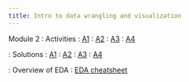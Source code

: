 ```yaml
---
title: Intro to data wrangling and visualization
---
```


Module 2
: Activities
  : [A1](https://wfu-r-resources.github.io/activities/activity_1_1.html)
  : [A2](https://wfu-r-resources.github.io/activities/activity_1_2.html)
  : [A3](https://wfu-r-resources.github.io/activities/activity_1_3.html)
  : [A4](https://wfu-r-resources.github.io/activities/activity_1_4.html)
  
: Solutions
  : [A1](https://wfu-r-resources.github.io/activities/activity_1_1_solutions.html)
  : [A2](https://wfu-r-resources.github.io/activities/activity_1_2_solutions.html)
  : [A3](https://wfu-r-resources.github.io/activities/activity_1_3_solutions.html)
  : [A4](https://wfu-r-resources.github.io/activities/activity_1_4_solutions.html)
  
: Overview of EDA
  : [EDA cheatsheet](https://wfu-r-resources.github.io/resources/eda_overview.html)
